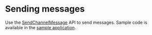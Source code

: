 # Sending messages<a name="send-messages"></a>

Use the [SendChannelMessage](https://docs.aws.amazon.com/chime/latest/APIReference/API_SendChannelMessasge.html) API to send messages\. Sample code is available in the [sample application](https://github.com/aws/amazon-chime-sdk-component-library-react/blob/master/demo/chat/src/api/ChimeAPI.js)\. 